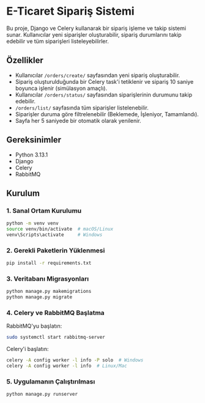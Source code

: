 # E-Ticaret Sipariş Sistemi

Bu proje, Django ve Celery kullanarak bir sipariş işleme ve takip sistemi sunar. Kullanıcılar yeni siparişler oluşturabilir, sipariş durumlarını takip edebilir ve tüm siparişleri listeleyebilirler.

## Özellikler

- Kullanıcılar `/orders/create/` sayfasından yeni sipariş oluşturabilir.
- Sipariş oluşturulduğunda bir Celery task'i tetiklenir ve sipariş 10 saniye boyunca işlenir (simülasyon amaçlı).
- Kullanıcılar `/orders/status/` sayfasından siparişlerinin durumunu takip edebilir.
- `/orders/list/` sayfasında tüm siparişler listelenebilir.
- Siparişler duruma göre filtrelenebilir (Beklemede, İşleniyor, Tamamlandı).
- Sayfa her 5 saniyede bir otomatik olarak yenilenir.

## Gereksinimler

- Python 3.13.1
- Django
- Celery
- RabbitMQ

## Kurulum

### 1. Sanal Ortam Kurulumu
```bash
python -m venv venv
source venv/bin/activate  # macOS/Linux
venv\Scripts\activate     # Windows
```

### 2. Gerekli Paketlerin Yüklenmesi
```bash
pip install -r requirements.txt
```

### 3. Veritabanı Migrasyonları
```bash
python manage.py makemigrations
python manage.py migrate
```

### 4. Celery ve RabbitMQ Başlatma
RabbitMQ'yu başlatın:
```bash
sudo systemctl start rabbitmq-server
```

Celery'i başlatın:
```bash
celery -A config worker -l info -P solo  # Windows
celery -A config worker -l info  # Linux/Mac
```

### 5. Uygulamanın Çalıştırılması
```bash
python manage.py runserver
```
